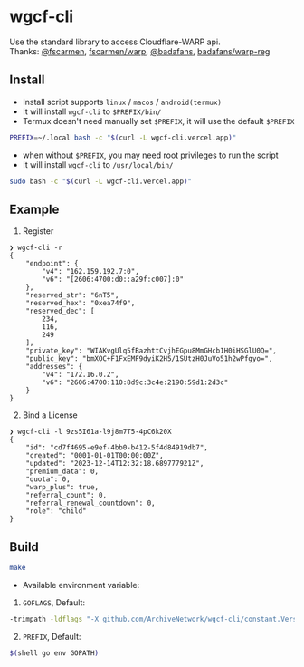 # wgcf-cli
Use the standard library to access Cloudflare-WARP api.<br>
Thanks: [@fscarmen](https://github.com/fscarmen/), [fscarmen/warp](https://gitlab.com/fscarmen/warp/), [@badafans](https://github.com/badafans), [badafans/warp-reg](https://github.com/badafans/warp-reg)<br>
## Install
- Install script supports `linux` / `macos` / `android(termux)`
- It will install `wgcf-cli` to `$PREFIX/bin/`
- Termux doesn't need manually set `$PREFIX`, it will use the default `$PREFIX`
```bash
PREFIX=~/.local bash -c "$(curl -L wgcf-cli.vercel.app)"
```
- when without `$PREFIX`, you may need root privileges to run the script
- It will install `wgcf-cli` to `/usr/local/bin/`
```bash
sudo bash -c "$(curl -L wgcf-cli.vercel.app)"
```
## Example 
1. Register
```console
❯ wgcf-cli -r
{
    "endpoint": {
        "v4": "162.159.192.7:0",
        "v6": "[2606:4700:d0::a29f:c007]:0"
    },
    "reserved_str": "6nT5",
    "reserved_hex": "0xea74f9",
    "reserved_dec": [
        234,
        116,
        249
    ],
    "private_key": "WIAKvgUlq5fBazhttCvjhEGpu8MmGHcb1H0iHSGlU0Q=",
    "public_key": "bmXOC+F1FxEMF9dyiK2H5/1SUtzH0JuVo51h2wPfgyo=",
    "addresses": {
        "v4": "172.16.0.2",
        "v6": "2606:4700:110:8d9c:3c4e:2190:59d1:2d3c"
    }
}
```
2. Bind a License
```console
❯ wgcf-cli -l 9zs5I61a-l9j8m7T5-4pC6k20X
{
    "id": "cd7f4695-e9ef-4bb0-b412-5f4d84919db7",
    "created": "0001-01-01T00:00:00Z",
    "updated": "2023-12-14T12:32:18.689777921Z",
    "premium_data": 0,
    "quota": 0,
    "warp_plus": true,
    "referral_count": 0,
    "referral_renewal_countdown": 0,
    "role": "child"
}
```
## Build 
```bash
make
```
- Available environment variable:
1. `GOFLAGS`, Default: 
```bash
-trimpath -ldflags "-X github.com/ArchiveNetwork/wgcf-cli/constant.Version=$(VERSION) -s -w -buildid=" -v
```
2. `PREFIX`, Default: 
```bash
$(shell go env GOPATH)
```
